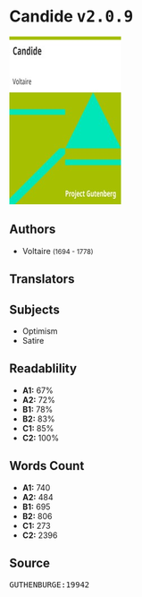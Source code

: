 # Candide <kbd>v2.0.9</kbd>

![](./cover.medium.jpg "")

## Authors


 - Voltaire <small>(1694 - 1778)</small>

## Translators



## Subjects


 - Optimism
 - Satire

## Readablility


 - **A1:** 67%
 - **A2:** 72%
 - **B1:** 78%
 - **B2:** 83%
 - **C1:** 85%
 - **C2:** 100%

## Words Count


 - **A1:** 740
 - **A2:** 484
 - **B1:** 695
 - **B2:** 806
 - **C1:** 273
 - **C2:** 2396

## Source


<kbd>GUTHENBURGE:19942</kbd>
